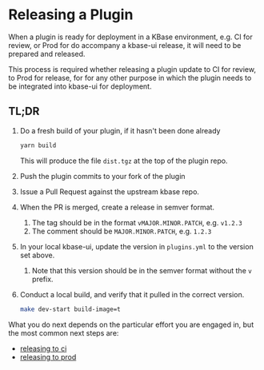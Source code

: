 ---
---
# Releasing a Plugin

When a plugin is ready for deployment in a KBase environment, e.g. CI for review, or Prod for do accompany a kbase-ui release, it will need to be prepared and released.

This process is required whether releasing a plugin update to CI for review, to Prod for release, for for any other purpose in which the plugin needs to be integrated into kbase-ui for deployment.

## TL;DR

1. Do a fresh build of your plugin, if it hasn't been done already

    ```bash
    yarn build
    ```

    This will produce the file `dist.tgz` at the top of the plugin repo.

2. Push the plugin commits to your fork of the plugin
3. Issue a Pull Request against the upstream kbase repo.
4. When the PR is merged, create a release in semver format.
   1. The tag should be in the format `vMAJOR.MINOR.PATCH`, e.g. `v1.2.3`
   2. The comment should be `MAJOR.MINOR.PATCH`, e.g. `1.2.3`
5. In your local kbase-ui, update the version in `plugins.yml` to the version set above.
   1. Note that this version should be in the semver format without the `v` prefix.
6. Conduct a local build, and verify that it pulled in the correct version.

    ```bash
    make dev-start build-image=t
    ```

What you do next depends on the particular effort you are engaged in, but the most common next steps are:

- [releasing to ci](./releasing-with-kbase-ui-to-ci)
- [releasing to prod](./releasing-with-kbase-ui-to-prod)
